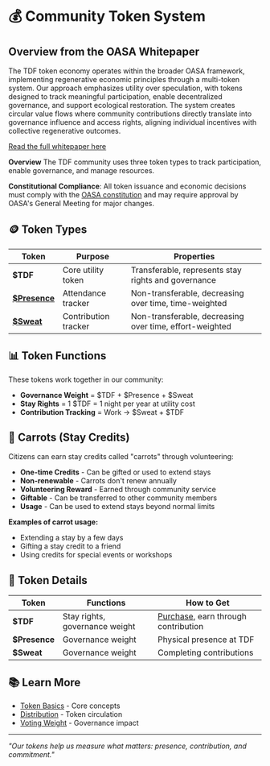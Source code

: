 # 💰 Community Token System

## Overview from the OASA Whitepaper

The TDF token economy operates within the broader OASA framework, implementing regenerative economic principles through a multi-token system. Our approach emphasizes utility over speculation, with tokens designed to track meaningful participation, enable decentralized governance, and support ecological restoration. The system creates circular value flows where community contributions directly translate into governance influence and access rights, aligning individual incentives with collective regenerative outcomes.

[Read the full whitepaper here](https://oasa.earth/papers/OASA-Whitepaper-V1.2.pdf)

**Overview** The TDF community uses three token types to track participation, enable governance, and manage resources.

**Constitutional Compliance**: All token issuance and economic decisions must comply with the [OASA constitution](https://oasa.earth) and may require approval by OASA's General Meeting for major changes.

## 🪙 Token Types

| Token | Purpose | Properties |
|-------|---------|------------|
| **$TDF** | Core utility token | Transferable, represents stay rights and governance |
| **[$Presence](./\$presence.md)** | Attendance tracker | Non-transferable, decreasing over time, time-weighted |
| **[$Sweat](./\$sweat.md)** | Contribution tracker | Non-transferable, decreasing over time, effort-weighted |

## 📊 Token Functions

These tokens work together in our community:

- **Governance Weight** = $TDF + $Presence + $Sweat
- **Stay Rights** = 1 $TDF = 1 night per year at utility cost
- **Contribution Tracking** = Work → $Sweat + $TDF

## 🥕 Carrots (Stay Credits)

Citizens can earn stay credits called "carrots" through volunteering:
- **One-time Credits** - Can be gifted or used to extend stays
- **Non-renewable** - Carrots don't renew annually
- **Volunteering Reward** - Earned through community service
- **Giftable** - Can be transferred to other community members
- **Usage** - Can be used to extend stays beyond normal limits

**Examples of carrot usage:**
- Extending a stay by a few days
- Gifting a stay credit to a friend
- Using credits for special events or workshops

## 🔗 Token Details

| Token | Functions | How to Get |
|-------|-----------|------------|
| **$TDF** | Stay rights, governance weight | [Purchase](distribution.md), earn through contribution |
| **$Presence** | Governance weight | Physical presence at TDF |
| **$Sweat** | Governance weight | Completing contributions |

## 📚 Learn More

- [Token Basics](token_basics.md) - Core concepts
- [Distribution](distribution.md) - Token circulation
- [Voting Weight](voting_weight.md) - Governance impact

---

*"Our tokens help us measure what matters: presence, contribution, and commitment."*
